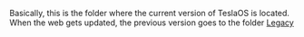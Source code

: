Basically, this is the folder where the current version of TeslaOS is located. When the web gets updated, the previous version goes to the folder [Legacy](/Legacy/)